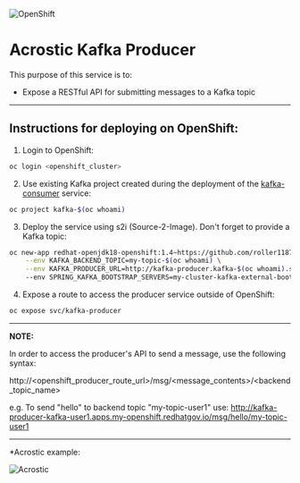![OpenShift](https://developers.redhat.com/blog/wp-content/uploads/2018/10/Untitled-drawing-4.png)
# Acrostic Kafka Producer

This purpose of this service is to:
  * Expose a RESTful API for submitting messages to a Kafka topic

---

## Instructions for deploying on OpenShift:
  1. Login to OpenShift:
```sh
oc login <openshift_cluster>
```
  2. Use existing Kafka project created during the deployment of the [kafka-consumer](https://github.com/roller1187/kafka-consumer) service:
```sh
oc project kafka-$(oc whoami)
```
  3. Deploy the service using s2i (Source-2-Image). Don't forget to provide a Kafka topic:
```sh
oc new-app redhat-openjdk18-openshift:1.4~https://github.com/roller1187/kafka-producer.git \
    --env KAFKA_BACKEND_TOPIC=my-topic-$(oc whoami) \
    --env KAFKA_PRODUCER_URL=http://kafka-producer.kafka-$(oc whoami).svc.cluster.local:8080
    --env SPRING_KAFKA_BOOTSTRAP_SERVERS=my-cluster-kafka-external-bootstrap.kafka-demo.svc.cluster.local:9094
```
  4. Expose a route to access the producer service outside of OpenShift:
```sh
oc expose svc/kafka-producer
```

---
**NOTE:**

In order to access the producer's API to send a message, use the following syntax:

http://<openshift_producer_route_url>/msg/<message_contents>/<backend_topic_name>

e.g. To send "hello" to backend topic "my-topic-user1" use:
http://kafka-producer-kafka-user1.apps.my-openshift.redhatgov.io/msg/hello/my-topic-user1

---

*Acrostic example:

![Acrostic](https://www.researchgate.net/profile/Andrew_Finch/publication/260593143/figure/fig3/AS:392472879484941@1470584234596/Acrostic-poem-Teaching-points-Spelling-Vocabulary-Dictionary-Holmes-Moulton-2001.png)
